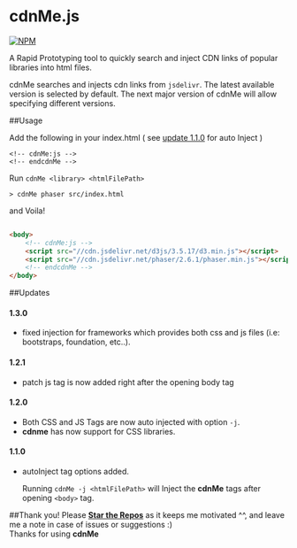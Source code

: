 # cdnMe.js
[![NPM](https://nodei.co/npm/cdnme.png?downloads=true)](https://nodei.co/npm/cdnme.png?downloads=true)

A Rapid Prototyping tool to quickly search and inject CDN links of popular libraries into html files.

cdnMe searches and injects cdn links from `jsdelivr`. The latest available version is selected by default. The next major version of cdnMe will allow specifying different versions.


##Usage

Add the following in your index.html ( see [update 1.1.0](#110) for auto Inject )
```
<!-- cdnMe:js -->
<!-- endcdnMe -->
```

Run `cdnMe <library> <htmlFilePath>`
```shell
> cdnMe phaser src/index.html
```

and Voila!

```html

<body>
    <!-- cdnMe:js -->
    <script src="//cdn.jsdelivr.net/d3js/3.5.17/d3.min.js"></script>
    <script src="//cdn.jsdelivr.net/phaser/2.6.1/phaser.min.js"></script>
    <!-- endcdnMe -->
</body>
```


##Updates

#### 1.3.0
* fixed injection for frameworks which provides both css and js files (i.e: bootstraps, foundation, etc..).

#### 1.2.1
* patch js tag is now added right after the opening body tag

#### 1.2.0
* Both CSS and JS Tags are now auto injected with option `-j`.
* **cdnme** has now support for CSS libraries.

#### 1.1.0
* autoInject tag options added.

    Running `cdnMe -j <htmlFilePath>` will Inject the **cdnMe** tags after opening `<body>` tag.

##Thank you!
Please [**Star the Repos**](https://github.com/Mimieam/cdnMe.js) as it keeps me motivated ^^, and leave me a note in case of issues or suggestions :)<br />
Thanks for using **cdnMe**
